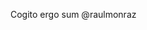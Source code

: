 Cogito ergo sum @raulmonraz 
<!---
- 👀 I’m interested in ... 
- 🌱 I’m currently learning ...
- 💞️ I’m looking to collaborate on ...
- 📫 How to reach me ... 
--->
<!---
raulmonraz/raulmonraz is a ✨ special ✨ repository because its `README.md` (this file) appears on your GitHub profile.
You can click the Preview link to take a look at your changes.
--->
